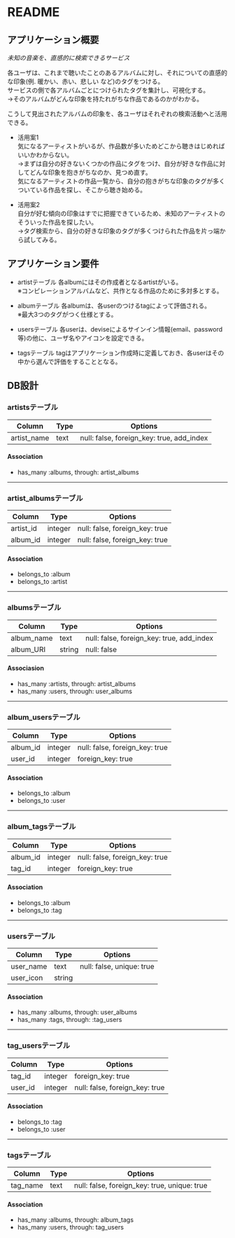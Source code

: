 # README

## アプリケーション概要

*未知の音楽を、直感的に検索できるサービス*

各ユーザは、これまで聴いたことのあるアルバムに対し、それについての直感的な印象(例. 暖かい、赤い、悲しい など)のタグをつける。  
サービスの側で各アルバムごとにつけられたタグを集計し、可視化する。  
→そのアルバムがどんな印象を持たれがちな作品であるのかがわかる。

こうして見出されたアルバムの印象を、各ユーザはそれぞれの検索活動へと活用できる。

- 活用案1  
気になるアーティストがいるが、作品数が多いためどこから聴きはじめればいいかわからない。  
→まずは自分の好きないくつかの作品にタグをつけ、自分が好きな作品に対してどんな印象を抱きがちなのか、見つめ直す。  
気になるアーティストの作品一覧から、自分の抱きがちな印象のタグが多くついている作品を探し、そこから聴き始める。

- 活用案2  
自分が好む傾向の印象はすでに把握できているため、未知のアーティストのそういった作品を探したい。  
→タグ検索から、自分の好きな印象のタグが多くつけられた作品を片っ端から試してみる。

## アプリケーション要件

- artistテーブル
各albumにはその作成者となるartistがいる。  
※コンピレーションアルバムなど、共作となる作品のために多対多とする。

- albumテーブル
各albumは、各userのつけるtagによって評価される。  
※最大3つのタグがつく仕様とする。

- usersテーブル
各userは、deviseによるサインイン情報(email、password等)の他に、ユーザ名やアイコンを設定できる。

- tagsテーブル
tagはアプリケーション作成時に定義しておき、各userはその中から選んで評価をすることとなる。

## DB設計

### artistsテーブル

|Column|Type|Options|
|------|----|-------|
|artist_name|text|null: false, foreign_key: true, add_index|

#### Association
- has_many :albums, through: artist_albums

---

### artist_albumsテーブル

|Column|Type|Options|
|------|----|-------|
|artist_id|integer|null: false, foreign_key: true|
|album_id|integer|null: false, foreign_key: true|

#### Association
- belongs_to :album
- belongs_to :artist

---

### albumsテーブル

|Column|Type|Options|
|------|----|-------|
|album_name|text|null: false, foreign_key: true, add_index|
|album_URI|string|null: false|

#### Associasion
- has_many :artists, through: artist_albums
- has_many :users, through: user_albums

---

### album_usersテーブル

|Column|Type|Options|
|------|----|-------|
|album_id|integer|null: false, foreign_key: true|
|user_id|integer|foreign_key: true|

#### Association
- belongs_to :album
- belongs_to :user

---

### album_tagsテーブル

|Column|Type|Options|
|------|----|-------|
|album_id|integer|null: false, foreign_key: true|
|tag_id|integer|foreign_key: true|

#### Association
- belongs_to :album
- belongs_to :tag

---

### usersテーブル

|Column|Type|Options|
|------|----|-------|
|user_name|text|null: false, unique: true|
|user_icon|string| |

#### Association
- has_many :albums, through: user_albums
- has_many :tags, through: :tag_users

---

### tag_usersテーブル

|Column|Type|Options|
|------|----|-------|
|tag_id|integer|foreign_key: true|
|user_id|integer|null: false, foreign_key: true|

#### Association
- belongs_to :tag
- belongs_to :user

---

### tagsテーブル

|Column|Type|Options|
|------|----|-------|
|tag_name|text|null: false, foreign_key: true, unique: true|

#### Association
- has_many :albums, through: album_tags
- has_many :users, through: tag_users
